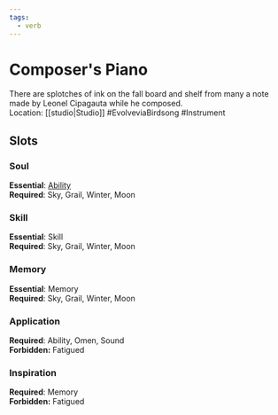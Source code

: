 ```yaml
---
tags:
  - verb
---
```

# Composer's Piano
There are splotches of ink on the fall board and shelf from many a note made by Leonel Cipagauta while he composed.<br>Location: [[studio|Studio]]
#EvolveviaBirdsong
#Instrument 
## Slots
### Soul
**Essential**: [Ability](https://uadaf.theevilroot.xyz/rowenarium/element/ability)<br>**Required**: Sky, Grail, Winter, Moon
### Skill
**Essential**: Skill<br>**Required**: Sky, Grail, Winter, Moon
### Memory
**Essential**: Memory<br>**Required**: Sky, Grail, Winter, Moon
### Application
**Required**: Ability, Omen, Sound<br>**Forbidden:** Fatigued
### Inspiration
**Required**: Memory<br>**Forbidden:** Fatigued

